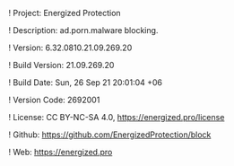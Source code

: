 ! Project: Energized Protection

! Description: ad.porn.malware blocking.

! Version: 6.32.0810.21.09.269.20

! Build Version: 21.09.269.20

! Build Date: Sun, 26 Sep 21 20:01:04 +06

! Version Code: 2692001

! License: CC BY-NC-SA 4.0, https://energized.pro/license

! Github: https://github.com/EnergizedProtection/block

! Web: https://energized.pro
